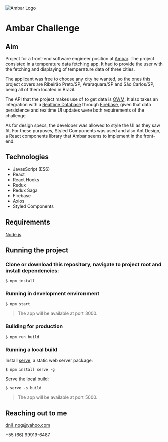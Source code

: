 ![Ambar Logo](https://media-exp1.licdn.com/dms/image/C4E0BAQHaeaoUKL7CkQ/company-logo_200_200/0/1612379609051?e=2159024400&v=beta&t=HSuR1KOqkIy-sLmXjpPFfJIhAWBCg536TkAd_GPWqnY)
# Ambar Challenge
## Aim
Project for a front-end software engineer position at [Ambar](https://www.ambar.tech/). The project consisted in a temperature data fetching app. It had to provide the user with the fetching and displaying of temperature data of three cities. 

The applicant was free to choose any city he wanted, so the ones this project covers are Ribeirão Preto/SP, Araraquara/SP and São Carlos/SP, being all of them located in Brazil. 

The API that the project makes use of to get data is [OWM](https://openweathermap.org/api). It also takes an integration with a [Realtime Database](https://firebase.google.com/docs/database) through [Firebase](https://firebase.google.com/), given that data persistence and realtime UI updates were both requirements of the challenge.

As for design specs, the developer was allowed to style the UI as they saw fit. For these purposes, Styled Components was used and also Ant Design, a React components library that Ambar seems to implement in the front-end.
## Technologies
* JavasScript (ES6)
* React
* React Hooks
* Redux
* Redux Saga
* Firebase
* Axios
* Styled Components
## Requirements
[Node.js](https://nodejs.org/en/)
## Running the project
### Clone or download this repository, navigate to project root and install dependencies:
```$ npm install```
### Running in development environment
```$ npm start```
> The app will be available at port 3000.
### Building for production
```$ npm run build```
### Running a local build
Install [serve](https://www.npmjs.com/package/serve), a static web server package:


```$ npm install serve -g```

Serve the local build:


```$ serve -s build```
> The app will be available at port 5000.
## Reaching out to me
dnll_nog@yahoo.com

+55 (66) 99919-6487
